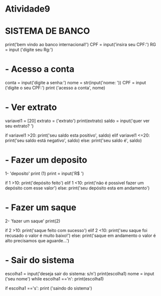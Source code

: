 # Atividade9
# SISTEMA DE BANCO 
print('bem vindo ao banco internacional!')
CPF = input('insira seu CPF:')
RG = input ('digite seu Rg:')
# - Acesso a conta
conta = input('digite a senha:')
nome = str(input('nome: '))
CPF = input ('digite o seu CPF:')
print ('acesso a conta', nome)

# - Ver extrato
variavel1 = [20]
extrato = ('extrato')
print(extrato)
saldo = input('quer ver seu extrato? ')

if variavel1 >20:
    print('seu saldo esta positivo', saldo)
elif variavel1 <=20:
    print('seu saldo está negativo', saldo)
else:
    print('seu saldo é', saldo)

# - Fazer um deposito
    
1- 'deposito'
print (1)
print = input('R$ ')

if 1 >10:
    print('depósito feito')
elif 1 <10:
    print('não é possivel fazer um depósito com esse valor')
else:
    print('seu depósito esta em andamento')
# - Fazer um saque 
2- 'fazer um saque'
print(2)

if 2 >10:
    print('saque feito com sucesso')
elif 2 <10:
    print('seu saque foi recusado o valor é muito baixo!')
else:
    print('saque em andamento o valor é alto precisamos que aguarde...')
    
# - Sair do sistema 
    
escolha1 = input('deseja sair do sistema: s/n')
print(escolha1)
nome = input ('seu nome')
while escolha1 =='n':
   print(escolha1)

if escolha1 =='s':
   print ('saindo do sistema')
    
